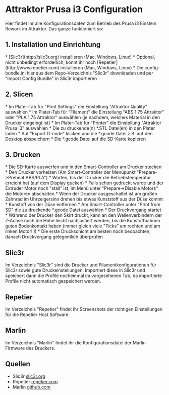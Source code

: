 Attraktor Prusa i3 Configuration
================================

Hier findet ihr alle Konfigurationsdaten zum Betrieb des Prusa i3 Einstein Rework im Attraktor. Das ganze funktioniert so:

<h2>1. Installation und Einrichtung</h2>
* [Slic3r](http://slic3r.org) installieren (Mac, Windows, Linux)
* Optional, nicht unbedingt erforderlich, könnt ihr noch [Repetier](http://www.repetier.com) installieren (Mac, Windows, Linux)
* Die config-bundle.ini hier aus dem Repo-Verzeichnis "Slic3r" downloaden und per "Import Config Bundle" in Slic3r importieren

<h2>2. Slicen</h2>
* Im Plater-Tab für "Print Settings" die Einstellung "Attraktor Quality" auswählen
* Im Plater-Tab für "Filament" die Einstellung "ABS 1.75 Attraktor" oder "PLA 1.75 Attraktor" auswählen (je nachdem, welches Material in den Drucker eingelegt ist)
* Im Plater-Tab für "Printer" die Einstellung "Attraktor Prusa i3" auswählen
* Die zu druckende(n) *.STL Datei(en) in den Plater laden
* Auf "Export G-code" klicken und die *.gcode Datei z.B. auf den Desktop abspeichern
* Die *.gcode Datei auf die SD-Karte kopieren

<h2>3. Drucken</h2>
* Die SD-Karte auswerfen und in den Smart-Controller am Drucker stecken
* Den Drucker vorheizen (Am Smart-Controller der Menüpunkt "Prepare->Preheat ABS/PLA")
* Warten, bis der Drucker die Betriebstemperatur erreicht hat (auf dem Display gucken)
* Falls schon gedruckt wurde und der Extruder Motor noch "stall" ist, im Menü unter "Prepare->Disable Motors" die Motoren abschalten
* Wenn der Drucker ausgeschaltet ist am großen Zahnrad im Uhrzeigersinn drehen bis etwas Kunststoff aus der Düse kommt
* Kunstoff von der Düse entfernen
* Am Smart-Controller unter "Print from SD" die zu druckende *.gcode Datei auswählen
* Der Druckvorgang startet
* Während der Drucker den Skirt druckt, kann an den Wellenverbindern der Z-Achse noch die Höhe leicht nachjustiert werden, bis die Kunstoffbahnen guten Bodenkontakt haben (immer gleich viele "Ticks" am rechten und am linken Motor!!!)
* Die erste Druckschicht am besten noch beobachten, danach Druckvorgang gelegentlich überprüfen

Slic3r
-------------------------
Im Verzeichnis "Slic3r" sind die Drucker und Filamentkonfigurationen für Slic3r sowie gute Druckeinstellungen. Importiert diese in Slic3r und speichert dann die Profile nocheinmal im vorgesehenen Tab, da importierte Profile nicht automatisch gespeichert werden.

Repetier
-------------------------
Im Verzeichnis "Repetier" findet ihr Screenshots der richtigen Einstellungen für die Repetier Host Software.

Marlin
-------------------------
Im Verzeichnis "Marlin" findet ihr die Konfigurationsdatei der Marlin Firmware des Druckers.


Quellen
-------------------------
* Slic3r [slic3r.org](http://slic3r.org)
* Repetier [repetier.com](http://www.repetier.com)
* Marlin [github.com](https://github.com/ErikZalm/Marlin)
